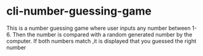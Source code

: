 # cli-number-guessing-game
This is a number guessing game where user inputs any number between 1-6. Then the number is compared with a random generated number by the computer. If both numbers match ,it is displayed that you guessed the right number
